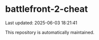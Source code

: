 # battlefront-2-cheat

Last updated: 2025-06-03 18:21:41

This repository is automatically maintained.
